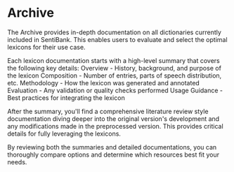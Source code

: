 # Archive

The Archive provides in-depth documentation on all dictionaries currently included in SentiBank. This enables users to evaluate and select the optimal lexicons for their use case. 

Each lexicon documentation starts with a high-level summary that covers the following key details:
Overview - History, background, and purpose of the lexicon
Composition - Number of entries, parts of speech distribution, etc.
Methodology - How the lexicon was generated and annotated
Evaluation - Any validation or quality checks performed
Usage Guidance - Best practices for integrating the lexicon

After the summary, you'll find a comprehensive literature review style documentation diving deeper into the original version's development and any modifications made in the preprocessed version. This provides critical details for fully leveraging the lexicons.

By reviewing both the summaries and detailed documentations, you can thoroughly compare options and determine which resources best fit your needs.

